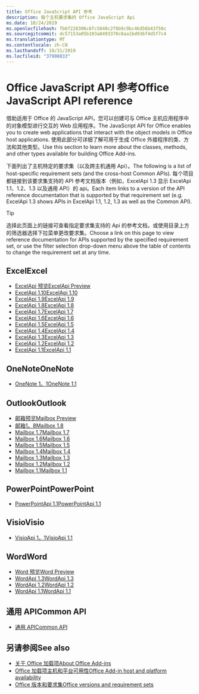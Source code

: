 ```yaml
---
title: Office JavaScript API 参考
description: 每个主机要求集的 Office JavaScript Api
ms.date: 10/24/2019
ms.openlocfilehash: fb6f228306c6fc5840c2f8b9c9bc46d56b43f50c
ms.sourcegitcommit: dc57153a05b103a8493370c8aa1bd936f4d5f7c4
ms.translationtype: MT
ms.contentlocale: zh-CN
ms.lasthandoff: 10/31/2019
ms.locfileid: "37908833"
---
```

# <a name="office-javascript-api-reference"></a><span data-ttu-id="96bdc-103">Office JavaScript API 参考</span><span class="sxs-lookup"><span data-stu-id="96bdc-103">Office JavaScript API reference</span></span>

<span data-ttu-id="96bdc-104">借助适用于 Office 的 JavaScript API，您可以创建可与 Office 主机应用程序中的对象模型进行交互的 Web 应用程序。</span><span class="sxs-lookup"><span data-stu-id="96bdc-104">The JavaScript API for Office enables you to create web applications that interact with the object models in Office host applications.</span></span> <span data-ttu-id="96bdc-105">使用此部分可详细了解可用于生成 Office 外接程序的类、方法和其他类型。</span><span class="sxs-lookup"><span data-stu-id="96bdc-105">Use this section to learn more about the classes, methods, and other types available for building Office Add-ins.</span></span>

<span data-ttu-id="96bdc-106">下面列出了主机特定的要求集（以及跨主机通用 Api）。</span><span class="sxs-lookup"><span data-stu-id="96bdc-106">The following is a list of host-specific requirement sets (and the cross-host Common APIs).</span></span> <span data-ttu-id="96bdc-107">每个项目都链接到该要求集支持的 API 参考文档版本（例如，ExcelApi 1.3 显示 ExcelApi 1.1、1.2、1.3 以及通用 API）的 api。</span><span class="sxs-lookup"><span data-stu-id="96bdc-107">Each item links to a version of the API reference documentation that is supported by that requirement set (e.g. ExcelApi 1.3 shows APIs in ExcelApi 1.1, 1.2, 1.3 as well as the Common API).</span></span>

> [!TIP]
> <span data-ttu-id="96bdc-108">选择此页面上的链接可查看指定要求集支持的 Api 的参考文档，或使用目录上方的筛选器选择下拉菜单更改要求集。</span><span class="sxs-lookup"><span data-stu-id="96bdc-108">Choose a link on this page to view reference documentation for APIs supported by the specified requirement set, or use the filter selection drop-down menu above the table of contents to change the requirement set at any time.</span></span>

## <a name="excel"></a><span data-ttu-id="96bdc-109">Excel</span><span class="sxs-lookup"><span data-stu-id="96bdc-109">Excel</span></span>

- [<span data-ttu-id="96bdc-110">ExcelApi 预览</span><span class="sxs-lookup"><span data-stu-id="96bdc-110">ExcelApi Preview</span></span>](/javascript/api/excel?view=excel-js-preview)
- [<span data-ttu-id="96bdc-111">ExcelApi 1.10</span><span class="sxs-lookup"><span data-stu-id="96bdc-111">ExcelApi 1.10</span></span>](/javascript/api/excel?view=excel-js-1.10)
- [<span data-ttu-id="96bdc-112">ExcelApi 1.9</span><span class="sxs-lookup"><span data-stu-id="96bdc-112">ExcelApi 1.9</span></span>](/javascript/api/excel?view=excel-js-1.9)
- [<span data-ttu-id="96bdc-113">ExcelApi 1.8</span><span class="sxs-lookup"><span data-stu-id="96bdc-113">ExcelApi 1.8</span></span>](/javascript/api/excel?view=excel-js-1.8)
- [<span data-ttu-id="96bdc-114">ExcelApi 1.7</span><span class="sxs-lookup"><span data-stu-id="96bdc-114">ExcelApi 1.7</span></span>](/javascript/api/excel?view=excel-js-1.7)
- [<span data-ttu-id="96bdc-115">ExcelApi 1.6</span><span class="sxs-lookup"><span data-stu-id="96bdc-115">ExcelApi 1.6</span></span>](/javascript/api/excel?view=excel-js-1.6)
- [<span data-ttu-id="96bdc-116">ExcelApi 1.5</span><span class="sxs-lookup"><span data-stu-id="96bdc-116">ExcelApi 1.5</span></span>](/javascript/api/excel?view=excel-js-1.5)
- [<span data-ttu-id="96bdc-117">ExcelApi 1.4</span><span class="sxs-lookup"><span data-stu-id="96bdc-117">ExcelApi 1.4</span></span>](/javascript/api/excel?view=excel-js-1.4)
- [<span data-ttu-id="96bdc-118">ExcelApi 1.3</span><span class="sxs-lookup"><span data-stu-id="96bdc-118">ExcelApi 1.3</span></span>](/javascript/api/excel?view=excel-js-1.3)
- [<span data-ttu-id="96bdc-119">ExcelApi 1.2</span><span class="sxs-lookup"><span data-stu-id="96bdc-119">ExcelApi 1.2</span></span>](/javascript/api/excel?view=excel-js-1.2)
- [<span data-ttu-id="96bdc-120">ExcelApi 1.1</span><span class="sxs-lookup"><span data-stu-id="96bdc-120">ExcelApi 1.1</span></span>](/javascript/api/excel?view=excel-js-1.1)

## <a name="onenote"></a><span data-ttu-id="96bdc-121">OneNote</span><span class="sxs-lookup"><span data-stu-id="96bdc-121">OneNote</span></span>

- [<span data-ttu-id="96bdc-122">OneNote 1。1</span><span class="sxs-lookup"><span data-stu-id="96bdc-122">OneNote 1.1</span></span>](/javascript/api/onenote?view=onenote-js-1.1)

## <a name="outlook"></a><span data-ttu-id="96bdc-123">Outlook</span><span class="sxs-lookup"><span data-stu-id="96bdc-123">Outlook</span></span>

- [<span data-ttu-id="96bdc-124">邮箱预览</span><span class="sxs-lookup"><span data-stu-id="96bdc-124">Mailbox Preview</span></span>](/javascript/api/outlook?view=outlook-js-preview)
- [<span data-ttu-id="96bdc-125">邮箱1。8</span><span class="sxs-lookup"><span data-stu-id="96bdc-125">Mailbox 1.8</span></span>](/javascript/api/outlook?view=outlook-js-1.8)
- [<span data-ttu-id="96bdc-126">Mailbox 1.7</span><span class="sxs-lookup"><span data-stu-id="96bdc-126">Mailbox 1.7</span></span>](/javascript/api/outlook?view=outlook-js-1.7)
- [<span data-ttu-id="96bdc-127">Mailbox 1.6</span><span class="sxs-lookup"><span data-stu-id="96bdc-127">Mailbox 1.6</span></span>](/javascript/api/outlook?view=outlook-js-1.6)
- [<span data-ttu-id="96bdc-128">Mailbox 1.5</span><span class="sxs-lookup"><span data-stu-id="96bdc-128">Mailbox 1.5</span></span>](/javascript/api/outlook?view=outlook-js-1.5)
- [<span data-ttu-id="96bdc-129">Mailbox 1.4</span><span class="sxs-lookup"><span data-stu-id="96bdc-129">Mailbox 1.4</span></span>](/javascript/api/outlook?view=outlook-js-1.4)
- [<span data-ttu-id="96bdc-130">Mailbox 1.3</span><span class="sxs-lookup"><span data-stu-id="96bdc-130">Mailbox 1.3</span></span>](/javascript/api/outlook?view=outlook-js-1.3)
- [<span data-ttu-id="96bdc-131">Mailbox 1.2</span><span class="sxs-lookup"><span data-stu-id="96bdc-131">Mailbox 1.2</span></span>](/javascript/api/outlook?view=outlook-js-1.2)
- [<span data-ttu-id="96bdc-132">Mailbox 1.1</span><span class="sxs-lookup"><span data-stu-id="96bdc-132">Mailbox 1.1</span></span>](/javascript/api/outlook?view=outlook-js-1.1)

## <a name="powerpoint"></a><span data-ttu-id="96bdc-133">PowerPoint</span><span class="sxs-lookup"><span data-stu-id="96bdc-133">PowerPoint</span></span>

- [<span data-ttu-id="96bdc-134">PowerPointApi 1.1</span><span class="sxs-lookup"><span data-stu-id="96bdc-134">PowerPointApi 1.1</span></span>](/javascript/api/powerpoint?view=powerpoint-js-1.1)

## <a name="visio"></a><span data-ttu-id="96bdc-135">Visio</span><span class="sxs-lookup"><span data-stu-id="96bdc-135">Visio</span></span>

- [<span data-ttu-id="96bdc-136">VisioApi 1。1</span><span class="sxs-lookup"><span data-stu-id="96bdc-136">VisioApi 1.1</span></span>](/javascript/api/visio?view=visio-js-1.1)

## <a name="word"></a><span data-ttu-id="96bdc-137">Word</span><span class="sxs-lookup"><span data-stu-id="96bdc-137">Word</span></span>

- [<span data-ttu-id="96bdc-138">Word 预览</span><span class="sxs-lookup"><span data-stu-id="96bdc-138">Word Preview</span></span>](/javascript/api/word?view=word-js-preview)
- [<span data-ttu-id="96bdc-139">WordApi 1.3</span><span class="sxs-lookup"><span data-stu-id="96bdc-139">WordApi 1.3</span></span>](/javascript/api/word?view=word-js-1.3)
- [<span data-ttu-id="96bdc-140">WordApi 1.2</span><span class="sxs-lookup"><span data-stu-id="96bdc-140">WordApi 1.2</span></span>](/javascript/api/word?view=word-js-1.2)
- [<span data-ttu-id="96bdc-141">WordApi 1.1</span><span class="sxs-lookup"><span data-stu-id="96bdc-141">WordApi 1.1</span></span>](/javascript/api/word?view=word-js-1.1)

## <a name="common-api"></a><span data-ttu-id="96bdc-142">通用 API</span><span class="sxs-lookup"><span data-stu-id="96bdc-142">Common API</span></span>

- [<span data-ttu-id="96bdc-143">通用 API</span><span class="sxs-lookup"><span data-stu-id="96bdc-143">Common API</span></span>](/javascript/api/office?view=common-js)

## <a name="see-also"></a><span data-ttu-id="96bdc-144">另请参阅</span><span class="sxs-lookup"><span data-stu-id="96bdc-144">See also</span></span>

- [<span data-ttu-id="96bdc-145">关于 Office 加载项</span><span class="sxs-lookup"><span data-stu-id="96bdc-145">About Office Add-ins</span></span>](/office/dev/add-ins/overview)
- [<span data-ttu-id="96bdc-146">Office 加载项主机和平台可用性</span><span class="sxs-lookup"><span data-stu-id="96bdc-146">Office Add-in host and platform availability</span></span>](/office/dev/add-ins/overview/office-add-in-availability)
- [<span data-ttu-id="96bdc-147">Office 版本和要求集</span><span class="sxs-lookup"><span data-stu-id="96bdc-147">Office versions and requirement sets</span></span>](/office/dev/add-ins/develop/office-versions-and-requirement-sets)
